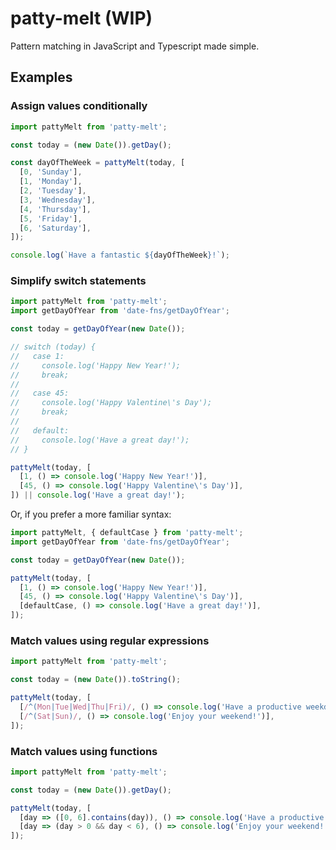 # patty-melt (WIP)
Pattern matching in JavaScript and Typescript made simple.

## Examples

### Assign values conditionally

```js
import pattyMelt from 'patty-melt';

const today = (new Date()).getDay();

const dayOfTheWeek = pattyMelt(today, [
  [0, 'Sunday'],
  [1, 'Monday'],
  [2, 'Tuesday'],
  [3, 'Wednesday'],
  [4, 'Thursday'],
  [5, 'Friday'],
  [6, 'Saturday'],
]);

console.log(`Have a fantastic ${dayOfTheWeek}!`);
```

### Simplify switch statements

```js
import pattyMelt from 'patty-melt';
import getDayOfYear from 'date-fns/getDayOfYear';

const today = getDayOfYear(new Date());

// switch (today) {
//   case 1:
//     console.log('Happy New Year!');
//     break;
// 
//   case 45:
//     console.log('Happy Valentine\'s Day');
//     break;
//   
//   default:
//     console.log('Have a great day!');
// }

pattyMelt(today, [
  [1, () => console.log('Happy New Year!')],
  [45, () => console.log('Happy Valentine\'s Day')],
]) || console.log('Have a great day!');
```

Or, if you prefer a more familiar syntax: 

```js
import pattyMelt, { defaultCase } from 'patty-melt';
import getDayOfYear from 'date-fns/getDayOfYear';

const today = getDayOfYear(new Date());

pattyMelt(today, [
  [1, () => console.log('Happy New Year!')],
  [45, () => console.log('Happy Valentine\'s Day')],
  [defaultCase, () => console.log('Have a great day!')],
]);
```

### Match values using regular expressions

```js
import pattyMelt from 'patty-melt';

const today = (new Date()).toString();

pattyMelt(today, [
  [/^(Mon|Tue|Wed|Thu|Fri)/, () => console.log('Have a productive weekday!')],
  [/^(Sat|Sun)/, () => console.log('Enjoy your weekend!')],
]);
```

### Match values using functions

```js
import pattyMelt from 'patty-melt';

const today = (new Date()).getDay();

pattyMelt(today, [
  [day => ([0, 6].contains(day)), () => console.log('Have a productive weekday!')],
  [day => (day > 0 && day < 6), () => console.log('Enjoy your weekend!')],
]);
```
